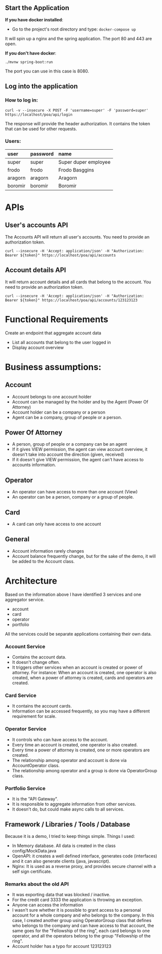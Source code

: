## Start the Application

**If you have docker installed**:
- Go to the project's root directory and type: ```docker-compose up```

It will spin up a nginx and the spring application. The port 80 and 443 are open.

**If you don't have docker**:

```./mvnw spring-boot:run```

The port you can use in this case is 8080.

## Log into the application

### How to log in:

```curl -v --insecure -X POST -F 'username=super' -F 'password=super' https://localhost/poa/api/login```

The response will provide the header authorization. It contains the token
that can be used for other requests.

### Users:

| user          | password      |  name                 |
|:------------- |:------------- |:--------------------- |
| super         | super         | Super duper employee  |
| frodo         | frodo         |   Frodo Basggins      |
| aragorn       | aragorn       |    Aragorn            |
| boromir       | boromir       |    Boromir            |

# APIs

## User's accounts API

The Accounts API will return all user's accounts. You need to provide an authorization token.

```curl --insecure -H 'Accept: application/json' -H "Authorization: Bearer ${token}" https://localhost/poa/api/accounts```

## Account details API

It will return account details and all cards that belong to the account.
You need to provide an authorization token.

```curl --insecure -H 'Accept: application/json' -H "Authorization: Bearer ${token}" https://localhost/poa/api/accounts/123123123```

# Functional Requirements

Create an endpoint that aggregate account data

- List all accounts that belong to the user logged in
- Display account overview

# Business assumptions:

## Account
- Account belongs to one account holder
- Account can be managed by the holder and by the Agent (Power Of Attorney)
- Account holder can be a company or a person
- Agent can be a company, group of people or a person.

## Power Of Attorney
- A person, group of people or a company can be an agent
- If it gives VIEW permission, the agent can view account overview, it
doesn't take into account the direction (given, received)
- If it doesn't give VIEW permission, the agent can't have access to accounts
information.

## Operator
- An operator can have access to more than one account (View)
- An operator can be a person, company or a group of people.

## Card 
- A card can only have access to one account

## General
- Account information rarely changes
- Account balance frequently change, but for the sake of the demo, it
will be added to the Account class.

# Architecture

Based on the information above I have identified 3 services and one aggregator service.
- account
- card
- operator
- portfolio

All the services could be separate applications containing their own data.

### Account Service
- Contains the account data.
- It doesn't change often.
- It triggers other services when an account is created or power of attorney.
For instance: When an account is created, one operator is also created, when
a power of attorney is created, cards and operators are created.

### Card Service
- It contains the account cards.
- Information can be accessed frequently, so you may have a different
requirement for scale.

### Operator Service
- It controls who can have access to the account.
- Every time an account is created, one operator is also created.
- Every time a power of attorney is created, one or more operators are created.
- The relationship among operator and account is done via AccountOperator class.
- The relationship among operator and a group is done via OperatorGroup class.

### Portfolio Service
- It is the "API Gateway".
- It is responsible to aggregate information from other services.
- It doesn't do, but could make async calls to all services.

## Framework / Libraries / Tools / Database

Because it is a demo, I tried to keep things simple. Things I used:

- In Memory database. All data is created in the class config/MockData.java
- OpenAPI: it creates a well defined interface, generates code (interfaces) and
it can also generate clients (java, javascript).
- Nginx: It is used as a reverse proxy, and provides secure channel with a
self sign certificate.

### Remarks about the old API
- It was exporting data that was blocked / inactive.
- For the credit card 3333 the application is throwing an exception.
- Anyone can access the information
- I wasn't sure whether it is possible to grant access to a personal account for a
whole company and who belongs to the company. In this case, I created another group
using OperatorGroup class that defines who belongs to the company and can have access to
that account, the same goes for the "Fellowship of the ring", each card belongs to one
operator, and all the operators belong to the group "Fellowship of the ring".
- Account holder has a typo for account 123123123

